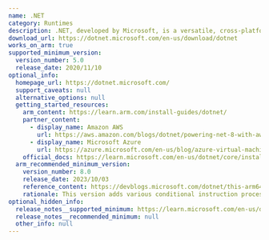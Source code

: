 ```yaml
---
name: .NET
category: Runtimes
description: .NET, developed by Microsoft, is a versatile, cross-platform framework used for building a wide range of applications. It features a large class library named Framework Class Library (FCL) and provides language interoperability across several programming languages.
download_url: https://dotnet.microsoft.com/en-us/download/dotnet
works_on_arm: true
supported_minimum_version:
  version_number: 5.0
  release_date: 2020/11/10
optional_info:
  homepage_url: https://dotnet.microsoft.com/
  support_caveats: null
  alternative_options: null
  getting_started_resources:
    arm_content: https://learn.arm.com/install-guides/dotnet/
    partner_content:
      - display_name: Amazon AWS
        url: https://aws.amazon.com/blogs/dotnet/powering-net-8-with-aws-graviton3-benchmarks/
      - display_name: Microsoft Azure
        url: https://azure.microsoft.com/en-us/blog/azure-virtual-machines-with-ampere-altra-arm-based-processors-generally-available/
    official_docs: https://learn.microsoft.com/en-us/dotnet/core/install/linux-ubuntu
  arm_recommended_minimum_version:
    version_number: 8.0
    release_date: 2023/10/03
    reference_content: https://devblogs.microsoft.com/dotnet/this-arm64-performance-in-dotnet-8/
    rationale: This version adds various conditional instruction processing optimizations, including conditional comparison, conditional increment, negation, and inversion, vector table lookup APIs, peephole optimizations, and more. Shows performance improvements of up to 50% in select cases.
optional_hidden_info:
  release_notes__supported_minimum: https://learn.microsoft.com/en-us/dotnet/core/whats-new/dotnet-5
  release_notes__recommended_minimum: null
  other_info: null
---
```

